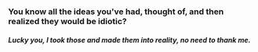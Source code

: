 ### You know all the ideas you've had, thought of, and then realized they would be idiotic? 

##### Lucky you, I took those and made them into reality, no need to thank me.
